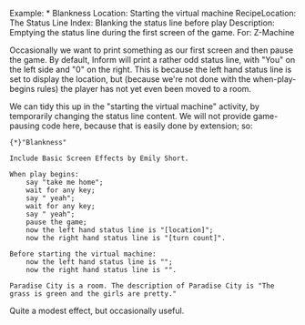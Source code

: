Example: * Blankness
Location: Starting the virtual machine
RecipeLocation: The Status Line
Index: Blanking the status line before play
Description: Emptying the status line during the first screen of the game.
For: Z-Machine

  
Occasionally we want to print something as our first screen and then pause the game. By default, Inform will print a rather odd status line, with "You" on the left side and "0" on the right. This is because the left hand status line is set to display the location, but (because we're not done with the when-play-begins rules) the player has not yet even been moved to a room.

  
We can tidy this up in the "starting the virtual machine" activity, by temporarily changing the status line content. We will not provide game-pausing code here, because that is easily done by extension; so:

  

``` inform7
{*}"Blankness"

Include Basic Screen Effects by Emily Short.

When play begins:
	say "take me home";
	wait for any key;
	say " yeah";
	wait for any key;
	say " yeah";
	pause the game;
	now the left hand status line is "[location]";
	now the right hand status line is "[turn count]".

Before starting the virtual machine:
	now the left hand status line is "";
	now the right hand status line is "".

Paradise City is a room. The description of Paradise City is "The grass is green and the girls are pretty."
```

  
Quite a modest effect, but occasionally useful.

